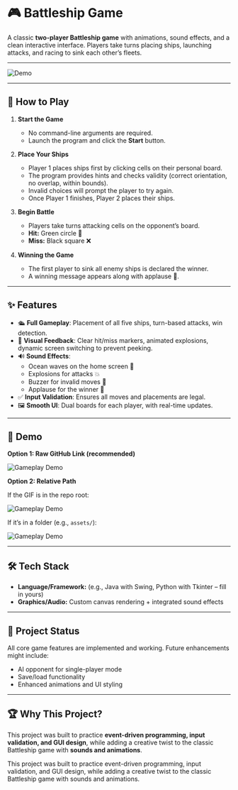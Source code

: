 # 🎮 Battleship Game

A classic **two-player Battleship game** with animations, sound effects, and a clean interactive interface. Players take turns placing ships, launching attacks, and racing to sink each other’s fleets.

---
![Demo](https://raw.githubusercontent.com/itslichu/battleship/main/game-preview.gif)

---

## 🚀 How to Play

1. **Start the Game**  
   - No command-line arguments are required.  
   - Launch the program and click the **Start** button.

2. **Place Your Ships**  
   - Player 1 places ships first by clicking cells on their personal board.  
   - The program provides hints and checks validity (correct orientation, no overlap, within bounds).  
   - Invalid choices will prompt the player to try again.  
   - Once Player 1 finishes, Player 2 places their ships.

3. **Begin Battle**  
   - Players take turns attacking cells on the opponent’s board.  
   - **Hit:** Green circle 🎯  
   - **Miss:** Black square ❌

4. **Winning the Game**  
   - The first player to sink all enemy ships is declared the winner.  
   - A winning message appears along with applause 👏.

---

## ✨ Features

- 🛳️ **Full Gameplay**: Placement of all five ships, turn-based attacks, win detection.  
- 🎨 **Visual Feedback**: Clear hit/miss markers, animated explosions, dynamic screen switching to prevent peeking.  
- 🔊 **Sound Effects**:  
  - Ocean waves on the home screen 🌊  
  - Explosions for attacks 💥  
  - Buzzer for invalid moves 🚫  
  - Applause for the winner 🎉  
- ✅ **Input Validation**: Ensures all moves and placements are legal.  
- 🖼️ **Smooth UI**: Dual boards for each player, with real-time updates.

---

## 📸 Demo

**Option 1: Raw GitHub Link (recommended)**

![Gameplay Demo](https://raw.githubusercontent.com/itslichu/battleship/main/game-preview.gif)

**Option 2: Relative Path**

If the GIF is in the repo root:

![Gameplay Demo](game-preview.gif)

If it’s in a folder (e.g., `assets/`):

![Gameplay Demo](assets/game-preview.gif)

---

## 🛠️ Tech Stack

- **Language/Framework:** (e.g., Java with Swing, Python with Tkinter – fill in yours)  
- **Graphics/Audio:** Custom canvas rendering + integrated sound effects

---

## 📂 Project Status

All core game features are implemented and working. Future enhancements might include:

- AI opponent for single-player mode  
- Save/load functionality  
- Enhanced animations and UI styling

---

## 🏆 Why This Project?

This project was built to practice **event-driven programming, input validation, and GUI design**, while adding a creative twist to the classic Battleship game with **sounds and animations**.


This project was built to practice event-driven programming, input validation, and GUI design, while adding a creative twist to the classic Battleship game with sounds and animations.
